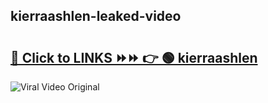 
 ## kierraashlen-leaked-video 

# <h2><a href="https://clipsfans.com/kierraashlen&ref=git">🔗 Click to LINKS ⏩⏩ 👉 🟢 kierraashlen </a></h2>

<a href="https://clipsfans.com/kierraashlen&ref=git" rel="nofollow" data-target="animated-image.originalLink"><img src="https://i.ibb.co.com/xMMVF88/686577567.gif" alt="Viral Video Original" style="max-width: 100%; display: inline-block;" data-target="animated-image.originalImage"></a>
